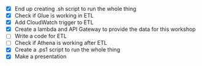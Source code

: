 
- [X] End up creating .sh script to run the whole thing
- [X] Check if Glue is working in ETL
- [X] Add CloudWatch trigger to ETL
- [X] Create a lambda and API Gateway to provide the data for this workshop
- [ ] Write a code for ETL
- [ ] Check if Athena is working after ETL
- [X] Create a .ps1 script to run the whole thing
- [X] Make a presentation
